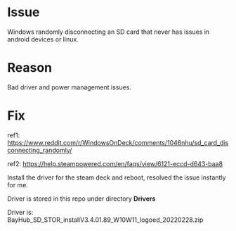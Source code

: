 # Issue

Windows randomly disconnecting an SD card that never has issues in android devices or linux.

# Reason

Bad driver and power management issues.

# Fix

ref1: https://www.reddit.com/r/WindowsOnDeck/comments/1046nhu/sd_card_disconnecting_randomly/

ref2: https://help.steampowered.com/en/faqs/view/6121-eccd-d643-baa8

Install the driver for the steam deck and reboot, resolved the issue instantly for me.

Driver is stored in this repo under directory **Drivers**

Driver is: BayHub_SD_STOR_installV3.4.01.89_W10W11_logoed_20220228.zip
